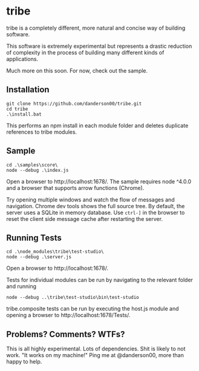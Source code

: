 tribe
=====

tribe is a completely different, more natural and concise way of building software.

This software is extremely experimental but represents a drastic reduction of complexity in the
process of building many different kinds of applications.

Much more on this soon. For now, check out the sample.

Installation
------------

    git clone https://github.com/danderson00/tribe.git
    cd tribe
    .\install.bat

This performs an npm install in each module folder and deletes duplicate references to tribe modules.

Sample
------

    cd .\samples\score\
    node --debug .\index.js

Open a browser to http://localhost:1678/. The sample requires node ^4.0.0 and a browser that supports arrow functions (Chrome).

Try opening multiple windows and watch the flow of messages and navigation. Chrome dev tools shows the full source tree. By default, the server
uses a SQLite in memory database. Use `ctrl-]` in the browser to reset the client side message cache after restarting the server.

Running Tests
-------------

    cd .\node_modules\tribe\test-studio\
    node --debug .\server.js

Open a browser to http://localhost:1678/.

Tests for individual modules can be run by navigating to the relevant folder and running

    node --debug ..\tribe\test-studio\bin\test-studio

tribe.composite tests can be run by executing the host.js module and opening a browser to http://localhost:1678/Tests/.

Problems? Comments? WTFs?
-------------------------

This is all highly experimental. Lots of dependencies. Shit is likely to not work. "It works on my machine!" Ping me at @danderson00, more than happy to help.

